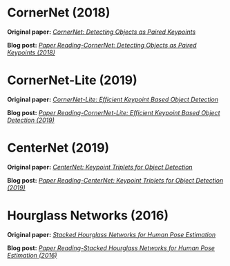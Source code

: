 # CornerNet (2018)

**Original paper:** [*CornerNet: Detecting Objects as Paired Keypoints*](https://arxiv.org/abs/1808.01244)

**Blog post:** [*Paper Reading-CornerNet: Detecting Objects as Paired Keypoints (2018)*](https://jiangchun-li.medium.com/paper-reading-cornernet-detecting-objects-as-paired-keypoints-2018-b382af507454)



# CornerNet-Lite (2019)

**Original paper:** [*CornerNet-Lite: Efficient Keypoint Based Object Detection*](https://arxiv.org/abs/1904.08900)

**Blog post:** [*Paper Reading-CornerNet-Lite: Efficient Keypoint Based Object Detection (2019)*](https://jiangchun-li.medium.com/paper-reading-cornernet-lite-efficient-keypoint-based-object-detection-2019-a17fb7932ba7)



# CenterNet (2019)

**Original paper:** [*CenterNet: Keypoint Triplets for Object Detection*](https://arxiv.org/abs/1904.08189)

**Blog post:** [*Paper Reading-CenterNet: Keypoint Triplets for Object Detection (2019)*](https://jiangchun-li.medium.com/paper-reading-centernet-keypoint-triplets-for-object-detection-2019-70d7dcaae779)



# Hourglass Networks (2016)

**Original paper:** [*Stacked Hourglass Networks for Human Pose Estimation*](https://arxiv.org/abs/1603.06937)

**Blog post:** [*Paper Reading-Stacked Hourglass Networks for Human Pose Estimation (2016)*](https://jiangchun-li.medium.com/paper-reading-stacked-hourglass-networks-for-human-pose-estimation-2016-bf4060f97371)




